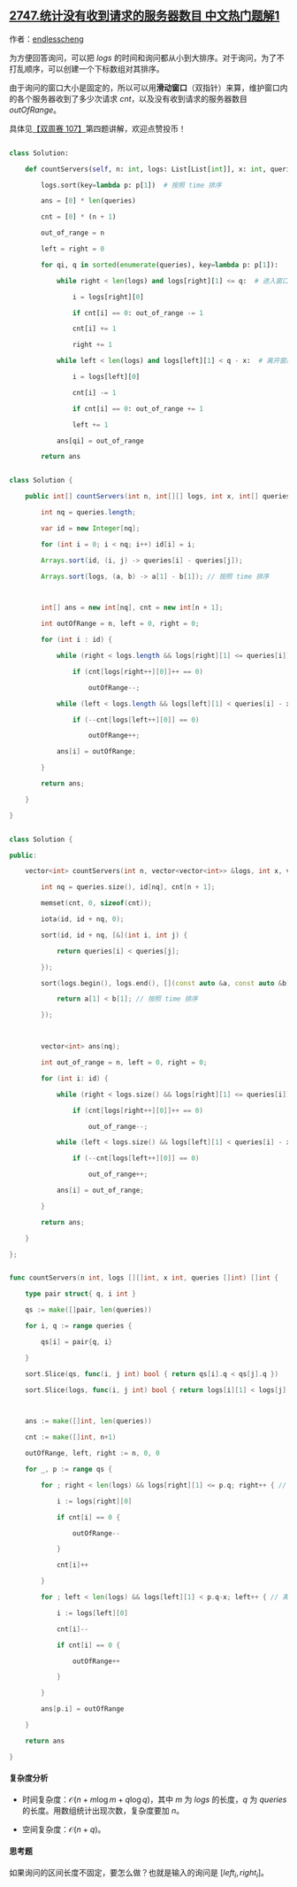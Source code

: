 ## [2747.统计没有收到请求的服务器数目 中文热门题解1](https://leetcode.cn/problems/count-zero-request-servers/solutions/100000/chi-xian-hua-dong-chuang-kou-pythonjavac-b573)

作者：[endlesscheng](https://leetcode.cn/u/endlesscheng)

为方便回答询问，可以把 $\textit{logs}$ 的时间和询问都从小到大排序。对于询问，为了不打乱顺序，可以创建一个下标数组对其排序。

由于询问的窗口大小是固定的，所以可以用**滑动窗口**（双指针）来算，维护窗口内的各个服务器收到了多少次请求 $\textit{cnt}$，以及没有收到请求的服务器数目 $\textit{outOfRange}$。

具体见[【双周赛 107】](https://www.bilibili.com/video/BV1am4y1a7Zi/)第四题讲解，欢迎点赞投币！

```py [sol-Python3]
class Solution:
    def countServers(self, n: int, logs: List[List[int]], x: int, queries: List[int]) -> List[int]:
        logs.sort(key=lambda p: p[1])  # 按照 time 排序
        ans = [0] * len(queries)
        cnt = [0] * (n + 1)
        out_of_range = n
        left = right = 0
        for qi, q in sorted(enumerate(queries), key=lambda p: p[1]):
            while right < len(logs) and logs[right][1] <= q:  # 进入窗口
                i = logs[right][0]
                if cnt[i] == 0: out_of_range -= 1
                cnt[i] += 1
                right += 1
            while left < len(logs) and logs[left][1] < q - x:  # 离开窗口
                i = logs[left][0]
                cnt[i] -= 1
                if cnt[i] == 0: out_of_range += 1
                left += 1
            ans[qi] = out_of_range
        return ans
```

```java [sol-Java]
class Solution {
    public int[] countServers(int n, int[][] logs, int x, int[] queries) {
        int nq = queries.length;
        var id = new Integer[nq];
        for (int i = 0; i < nq; i++) id[i] = i;
        Arrays.sort(id, (i, j) -> queries[i] - queries[j]);
        Arrays.sort(logs, (a, b) -> a[1] - b[1]); // 按照 time 排序

        int[] ans = new int[nq], cnt = new int[n + 1];
        int outOfRange = n, left = 0, right = 0;
        for (int i : id) {
            while (right < logs.length && logs[right][1] <= queries[i]) // 进入窗口
                if (cnt[logs[right++][0]]++ == 0)
                    outOfRange--;
            while (left < logs.length && logs[left][1] < queries[i] - x) // 离开窗口
                if (--cnt[logs[left++][0]] == 0)
                    outOfRange++;
            ans[i] = outOfRange;
        }
        return ans;
    }
}
```

```cpp [sol-C++]
class Solution {
public:
    vector<int> countServers(int n, vector<vector<int>> &logs, int x, vector<int> &queries) {
        int nq = queries.size(), id[nq], cnt[n + 1];
        memset(cnt, 0, sizeof(cnt));
        iota(id, id + nq, 0);
        sort(id, id + nq, [&](int i, int j) {
            return queries[i] < queries[j];
        });
        sort(logs.begin(), logs.end(), [](const auto &a, const auto &b) {
            return a[1] < b[1]; // 按照 time 排序
        });

        vector<int> ans(nq);
        int out_of_range = n, left = 0, right = 0;
        for (int i: id) {
            while (right < logs.size() && logs[right][1] <= queries[i]) // 进入窗口
                if (cnt[logs[right++][0]]++ == 0)
                    out_of_range--;
            while (left < logs.size() && logs[left][1] < queries[i] - x) // 离开窗口
                if (--cnt[logs[left++][0]] == 0)
                    out_of_range++;
            ans[i] = out_of_range;
        }
        return ans;
    }
};
```

```go [sol-Go]
func countServers(n int, logs [][]int, x int, queries []int) []int {
	type pair struct{ q, i int }
	qs := make([]pair, len(queries))
	for i, q := range queries {
		qs[i] = pair{q, i}
	}
	sort.Slice(qs, func(i, j int) bool { return qs[i].q < qs[j].q })
	sort.Slice(logs, func(i, j int) bool { return logs[i][1] < logs[j][1] }) // 按照 time 排序

	ans := make([]int, len(queries))
	cnt := make([]int, n+1)
	outOfRange, left, right := n, 0, 0
	for _, p := range qs {
		for ; right < len(logs) && logs[right][1] <= p.q; right++ { // 进入窗口
			i := logs[right][0]
			if cnt[i] == 0 {
				outOfRange--
			}
			cnt[i]++
		}
		for ; left < len(logs) && logs[left][1] < p.q-x; left++ { // 离开窗口
			i := logs[left][0]
			cnt[i]--
			if cnt[i] == 0 {
				outOfRange++
			}
		}
		ans[p.i] = outOfRange
	}
	return ans
}
```

#### 复杂度分析

- 时间复杂度：$\mathcal{O}(n + m\log m+ q\log q)$，其中 $m$ 为 $\textit{logs}$ 的长度，$q$ 为 $\textit{queries}$ 的长度。用数组统计出现次数，复杂度要加 $n$。
- 空间复杂度：$\mathcal{O}(n+q)$。

#### 思考题

如果询问的区间长度不固定，要怎么做？也就是输入的询问是 $[\textit{left}_i, \textit{right}_i]$。